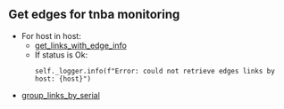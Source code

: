 ## Get edges for tnba monitoring
* For host in host:
  * [get_links_with_edge_info](get_links_with_edge_info.md)
  * If status is Ok:
    ```
    self._logger.info(f"Error: could not retrieve edges links by host: {host}")
    ```
* [group_links_by_serial](group_links_by_serial.md)